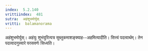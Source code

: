 ```yaml
---
index:  5.2.140
vrittiindex:  481
sutra:  अहंशुभमोर्युस्
vritti:  balamanorama 
---
```


अहंशुभमोर्युस्। अहंयुः शुभंयुरित्यत्र सुब्लुकमाशङ्क्याह--अहमित्यादीति। सित्त्वं पदत्वार्थम्। तेन पदत्वादनुस्वारे परसवर्णः सिध्यति। 

